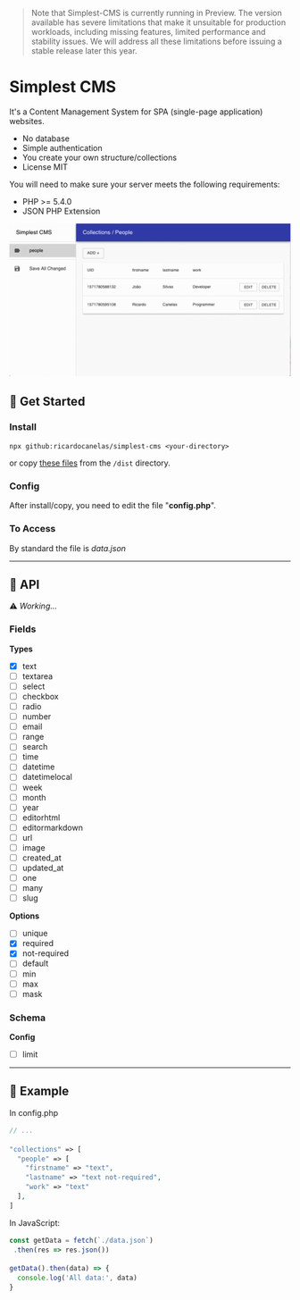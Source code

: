 > Note that Simplest-CMS is currently running in Preview. The version available has severe limitations that make it unsuitable for production workloads, including missing features, limited performance and stability issues. We will address all these limitations before issuing a stable release later this year.

# Simplest CMS

It's a Content Management System for SPA (single-page application) websites.

- No database
- Simple authentication
- You create your own structure/collections
- License MIT

You will need to make sure your server meets the following requirements:

- PHP >= 5.4.0
- JSON PHP Extension

![](screencast.gif)

## 🔹 Get Started

### Install

```
npx github:ricardocanelas/simplest-cms <your-directory>
```

or copy [these files](https://github.com/ricardocanelas/simplest-cms/tree/master/dist) from the `/dist` directory.

### Config

After install/copy, you need to edit the file "**config.php**".

### To Access

By standard the file is *data.json*

---

## 🔹 API

⚠️ *Working...*

### Fields

**Types**

- [x] text
- [ ] textarea
- [ ] select
- [ ] checkbox
- [ ] radio
- [ ] number
- [ ] email
- [ ] range
- [ ] search
- [ ] time
- [ ] datetime
- [ ] datetimelocal
- [ ] week
- [ ] month
- [ ] year
- [ ] editorhtml
- [ ] editormarkdown
- [ ] url
- [ ] image
- [ ] created_at
- [ ] updated_at
- [ ] one
- [ ] many
- [ ] slug

**Options**

- [ ] unique
- [x] required
- [x] not-required
- [ ] default
- [ ] min
- [ ] max
- [ ] mask

### Schema

**Config**

- [ ] limit

---

## 🔹 Example

In config.php

```php
// ...

"collections" => [
  "people" => [
    "firstname" => "text",
    "lastname" => "text not-required",
    "work" => "text"
  ],
]
```

In JavaScript:

```js
const getData = fetch(`./data.json`)
 .then(res => res.json())

getData().then(data) => {
  console.log('All data:', data)
}
```